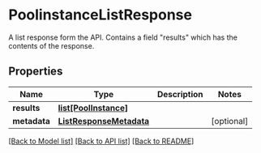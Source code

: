 # PoolinstanceListResponse

A list response form the API. Contains a field \"results\" which has the contents of the response.
## Properties
Name | Type | Description | Notes
------------ | ------------- | ------------- | -------------
**results** | [**list[PoolInstance]**](PoolInstance.md) |  | 
**metadata** | [**ListResponseMetadata**](ListResponseMetadata.md) |  | [optional] 

[[Back to Model list]](../README.md#documentation-for-models) [[Back to API list]](../README.md#documentation-for-api-endpoints) [[Back to README]](../README.md)



